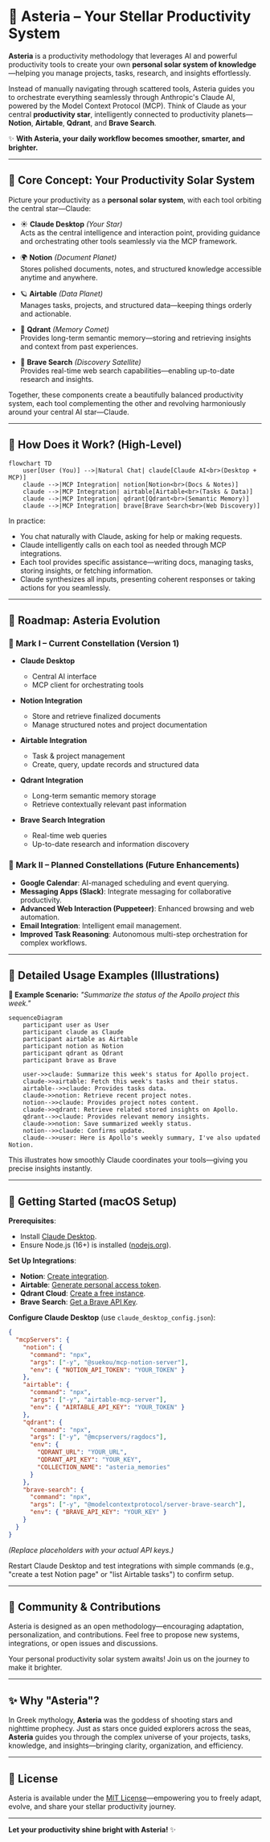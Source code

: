 # 🌌 Asteria – Your Stellar Productivity System

**Asteria** is a productivity methodology that leverages AI and powerful productivity tools to create your own **personal solar system of knowledge**—helping you manage projects, tasks, research, and insights effortlessly.

Instead of manually navigating through scattered tools, Asteria guides you to orchestrate everything seamlessly through Anthropic's Claude AI, powered by the Model Context Protocol (MCP). Think of Claude as your central **productivity star**, intelligently connected to productivity planets—**Notion**, **Airtable**, **Qdrant**, and **Brave Search**.

✨ **With Asteria, your daily workflow becomes smoother, smarter, and brighter.**

---

## 🚀 Core Concept: Your Productivity Solar System

Picture your productivity as a **personal solar system**, with each tool orbiting the central star—Claude:

- ☀️ **Claude Desktop** *(Your Star)*  
  Acts as the central intelligence and interaction point, providing guidance and orchestrating other tools seamlessly via the MCP framework.

- 🌍 **Notion** *(Document Planet)*  
  Stores polished documents, notes, and structured knowledge accessible anytime and anywhere.

- 🪐 **Airtable** *(Data Planet)*  
  Manages tasks, projects, and structured data—keeping things orderly and actionable.

- 🌠 **Qdrant** *(Memory Comet)*  
  Provides long-term semantic memory—storing and retrieving insights and context from past experiences.

- 🌌 **Brave Search** *(Discovery Satellite)*  
  Provides real-time web search capabilities—enabling up-to-date research and insights.

Together, these components create a beautifully balanced productivity system, each tool complementing the other and revolving harmoniously around your central AI star—Claude.

---

## 🌠 How Does it Work? (High-Level)

```mermaid
flowchart TD
    user[User (You)] -->|Natural Chat| claude[Claude AI<br>(Desktop + MCP)]
    claude -->|MCP Integration| notion[Notion<br>(Docs & Notes)]
    claude -->|MCP Integration| airtable[Airtable<br>(Tasks & Data)]
    claude -->|MCP Integration| qdrant[Qdrant<br>(Semantic Memory)]
    claude -->|MCP Integration| brave[Brave Search<br>(Web Discovery)]
```

In practice:

- You chat naturally with Claude, asking for help or making requests.
- Claude intelligently calls on each tool as needed through MCP integrations.
- Each tool provides specific assistance—writing docs, managing tasks, storing insights, or fetching information.
- Claude synthesizes all inputs, presenting coherent responses or taking actions for you seamlessly.

---

## 💫 Roadmap: Asteria Evolution

### 🚀 Mark I – Current Constellation (Version 1)

- **Claude Desktop**
  - Central AI interface
  - MCP client for orchestrating tools

- **Notion Integration**
  - Store and retrieve finalized documents
  - Manage structured notes and project documentation

- **Airtable Integration**
  - Task & project management
  - Create, query, update records and structured data

- **Qdrant Integration**
  - Long-term semantic memory storage
  - Retrieve contextually relevant past information

- **Brave Search Integration**
  - Real-time web queries
  - Up-to-date research and information discovery

### 🚀 Mark II – Planned Constellations (Future Enhancements)

- **Google Calendar**: AI-managed scheduling and event querying.
- **Messaging Apps (Slack)**: Integrate messaging for collaborative productivity.
- **Advanced Web Interaction (Puppeteer)**: Enhanced browsing and web automation.
- **Email Integration**: Intelligent email management.
- **Improved Task Reasoning**: Autonomous multi-step orchestration for complex workflows.

---

## 🌌 Detailed Usage Examples (Illustrations)

**📝 Example Scenario:** _"Summarize the status of the Apollo project this week."_

```mermaid
sequenceDiagram
    participant user as User
    participant claude as Claude
    participant airtable as Airtable
    participant notion as Notion
    participant qdrant as Qdrant
    participant brave as Brave

    user->>claude: Summarize this week's status for Apollo project.
    claude->>airtable: Fetch this week's tasks and their status.
    airtable-->>claude: Provides tasks data.
    claude->>notion: Retrieve recent project notes.
    notion-->>claude: Provides project notes content.
    claude->>qdrant: Retrieve related stored insights on Apollo.
    qdrant-->>claude: Provides relevant memory insights.
    claude->>notion: Save summarized weekly status.
    notion-->>claude: Confirms update.
    claude-->>user: Here is Apollo's weekly summary, I've also updated Notion.
```

This illustrates how smoothly Claude coordinates your tools—giving you precise insights instantly.

---

## 🌠 Getting Started (macOS Setup)

**Prerequisites**:
- Install [Claude Desktop](https://claude.ai).
- Ensure Node.js (16+) is installed ([nodejs.org](https://nodejs.org)).

**Set Up Integrations**:
- **Notion**: [Create integration](https://developers.notion.com/docs/create-a-notion-integration).
- **Airtable**: [Generate personal access token](https://airtable.com/api).
- **Qdrant Cloud**: [Create a free instance](https://cloud.qdrant.io).
- **Brave Search**: [Get a Brave API Key](https://brave.com/search-api).

**Configure Claude Desktop** (use `claude_desktop_config.json`):
```json
{
  "mcpServers": {
    "notion": {
      "command": "npx",
      "args": ["-y", "@suekou/mcp-notion-server"],
      "env": { "NOTION_API_TOKEN": "YOUR_TOKEN" }
    },
    "airtable": {
      "command": "npx",
      "args": ["-y", "airtable-mcp-server"],
      "env": { "AIRTABLE_API_KEY": "YOUR_TOKEN" }
    },
    "qdrant": {
      "command": "npx",
      "args": ["-y", "@mcpservers/ragdocs"],
      "env": {
        "QDRANT_URL": "YOUR_URL",
        "QDRANT_API_KEY": "YOUR_KEY",
        "COLLECTION_NAME": "asteria_memories"
      }
    },
    "brave-search": {
      "command": "npx",
      "args": ["-y", "@modelcontextprotocol/server-brave-search"],
      "env": { "BRAVE_API_KEY": "YOUR_KEY" }
    }
  }
}
```

*(Replace placeholders with your actual API keys.)*

Restart Claude Desktop and test integrations with simple commands (e.g., "create a test Notion page" or "list Airtable tasks") to confirm setup.

---

## 🌟 Community & Contributions

Asteria is designed as an open methodology—encouraging adaptation, personalization, and contributions. Feel free to propose new systems, integrations, or open issues and discussions.

Your personal productivity solar system awaits! Join us on the journey to make it brighter.

---

## ✨ Why "Asteria"?

In Greek mythology, **Asteria** was the goddess of shooting stars and nighttime prophecy. Just as stars once guided explorers across the seas, **Asteria** guides you through the complex universe of your projects, tasks, knowledge, and insights—bringing clarity, organization, and efficiency.

---

## 🚀 License

Asteria is available under the [MIT License](LICENSE)—empowering you to freely adapt, evolve, and share your stellar productivity journey.

---

**Let your productivity shine bright with Asteria!** ✨